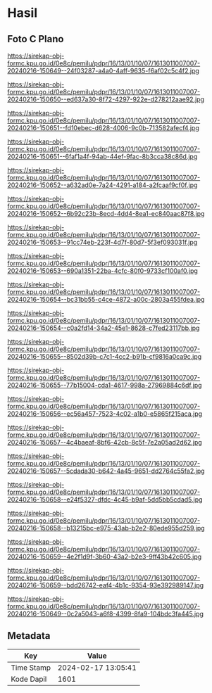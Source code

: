 # Hasil

## Foto C Plano

https://sirekap-obj-formc.kpu.go.id/0e8c/pemilu/pdpr/16/13/01/10/07/1613011007007-20240216-150649--24f03287-a4a0-4aff-9635-f6af02c5c4f2.jpg

https://sirekap-obj-formc.kpu.go.id/0e8c/pemilu/pdpr/16/13/01/10/07/1613011007007-20240216-150650--ed637a30-8f72-4297-922e-d278212aae92.jpg

https://sirekap-obj-formc.kpu.go.id/0e8c/pemilu/pdpr/16/13/01/10/07/1613011007007-20240216-150651--fd10ebec-d628-4006-9c0b-713582afecf4.jpg

https://sirekap-obj-formc.kpu.go.id/0e8c/pemilu/pdpr/16/13/01/10/07/1613011007007-20240216-150651--6faf1a4f-94ab-44ef-9fac-8b3cca38c86d.jpg

https://sirekap-obj-formc.kpu.go.id/0e8c/pemilu/pdpr/16/13/01/10/07/1613011007007-20240216-150652--a632ad0e-7a24-4291-a184-a2fcaaf9cf0f.jpg

https://sirekap-obj-formc.kpu.go.id/0e8c/pemilu/pdpr/16/13/01/10/07/1613011007007-20240216-150652--6b92c23b-8ecd-4dd4-8ea1-ec840aac87f8.jpg

https://sirekap-obj-formc.kpu.go.id/0e8c/pemilu/pdpr/16/13/01/10/07/1613011007007-20240216-150653--91cc74eb-223f-4d7f-80d7-5f3ef093031f.jpg

https://sirekap-obj-formc.kpu.go.id/0e8c/pemilu/pdpr/16/13/01/10/07/1613011007007-20240216-150653--690a1351-22ba-4cfc-80f0-9733cf100af0.jpg

https://sirekap-obj-formc.kpu.go.id/0e8c/pemilu/pdpr/16/13/01/10/07/1613011007007-20240216-150654--bc31bb55-c4ce-4872-a00c-2803a455fdea.jpg

https://sirekap-obj-formc.kpu.go.id/0e8c/pemilu/pdpr/16/13/01/10/07/1613011007007-20240216-150654--c0a2fd14-34a2-45e1-8628-c7fed23117bb.jpg

https://sirekap-obj-formc.kpu.go.id/0e8c/pemilu/pdpr/16/13/01/10/07/1613011007007-20240216-150655--8502d39b-c7c1-4cc2-b91b-cf9816a0ca9c.jpg

https://sirekap-obj-formc.kpu.go.id/0e8c/pemilu/pdpr/16/13/01/10/07/1613011007007-20240216-150655--77b15004-cda1-4617-998a-27969884c6df.jpg

https://sirekap-obj-formc.kpu.go.id/0e8c/pemilu/pdpr/16/13/01/10/07/1613011007007-20240216-150656--ec56a457-7523-4c02-a1b0-e5865f215aca.jpg

https://sirekap-obj-formc.kpu.go.id/0e8c/pemilu/pdpr/16/13/01/10/07/1613011007007-20240216-150657--4c4baeaf-8bf6-42cb-8c5f-7e2a05ad2d62.jpg

https://sirekap-obj-formc.kpu.go.id/0e8c/pemilu/pdpr/16/13/01/10/07/1613011007007-20240216-150657--5cdada30-b642-4a45-9651-dd2764c55fa2.jpg

https://sirekap-obj-formc.kpu.go.id/0e8c/pemilu/pdpr/16/13/01/10/07/1613011007007-20240216-150658--e24f5327-dfdc-4c45-b9af-5dd5bb5cdad5.jpg

https://sirekap-obj-formc.kpu.go.id/0e8c/pemilu/pdpr/16/13/01/10/07/1613011007007-20240216-150658--b13215bc-e975-43ab-b2e2-80ede955d259.jpg

https://sirekap-obj-formc.kpu.go.id/0e8c/pemilu/pdpr/16/13/01/10/07/1613011007007-20240216-150659--4e2f1d9f-3b60-43a2-b2e3-9ff43b42c605.jpg

https://sirekap-obj-formc.kpu.go.id/0e8c/pemilu/pdpr/16/13/01/10/07/1613011007007-20240216-150659--bdd26742-eaf4-4b1c-9354-93e392989147.jpg

https://sirekap-obj-formc.kpu.go.id/0e8c/pemilu/pdpr/16/13/01/10/07/1613011007007-20240216-150649--0c2a5043-a6f8-4399-8fa9-104bdc3fa445.jpg


## Metadata

| Key        | Value               |
| ---------- | ------------------- |
| Time Stamp | 2024-02-17 13:05:41 |
| Kode Dapil | 1601                |



